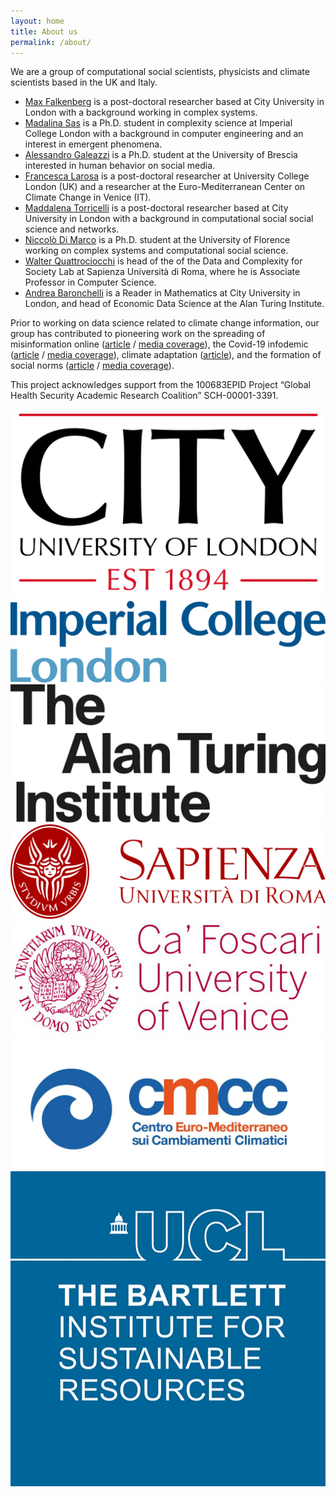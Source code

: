 ```yaml
---
layout: home
title: About us
permalink: /about/
---
```



We are a group of computational social scientists, physicists and climate scientists based in the UK and Italy.



- [Max Falkenberg](https://twitter.com/MaxFalken) is a post-doctoral researcher based at City University in London with a background working in complex systems.
- [Madalina Sas](https://mis.pm) is a Ph.D. student in complexity science at Imperial College London with a background in computer engineering and an interest in emergent phenomena.
- [Alessandro Galeazzi](https://scholar.google.com/citations?user=LGWBII4AAAAJ&hl) is a Ph.D. student at the University of Brescia interested in human behavior on social media.
- [Francesca Larosa](https://scholar.google.com/citations?user=89qTlnEAAAAJ&hl=it&oi=ao) is a post-doctoral researcher at University College London (UK) and a researcher at the Euro-Mediterranean Center on Climate Change in Venice (IT).
- [Maddalena Torricelli](https://scholar.google.com/citations?user=tIdKNm0AAAAJ&hl=it) is a post-doctoral researcher based at City University in London with a background in computational social social science and networks.
- [Niccolò Di Marco](https://twitter.com/Nicco84394204) is a Ph.D. student at the University of Florence working on complex systems and computational social science.
- [Walter Quattrociocchi](https://sites.google.com/view/walterquattrociocchi/home) is head of the of the Data and Complexity for Society Lab at Sapienza Università di Roma, where he is Associate Professor in Computer Science.
- [Andrea Baronchelli](https://www.andreabaronchelli.com/) is a Reader in Mathematics at City University in London, and head of Economic Data Science at the Alan Turing Institute.

Prior to working on data science related to climate change information, our group has contributed to pioneering work on the spreading of misinformation online ([article](https://www.pnas.org/content/113/3/554) / [media coverage](https://pnas.altmetric.com/details/4951559)), the Covid-19 infodemic ([article](https://doi.org/10.1038/s41598-020-73510-5) / [media coverage](https://nature.altmetric.com/details/91846881)), climate adaptation ([article](https://iopscience.iop.org/article/10.1088/1748-9326/ab304d)), and the formation of social norms ([article](https://www.science.org/doi/abs/10.1126/science.aas8827) / [media coverage](https://www.scientificamerican.com/article/the-25-revolution-how-big-does-a-minority-have-to-be-to-reshape-society/)).

This project acknowledges support from the 100683EPID Project “Global Health Security Academic Research Coalition” SCH-00001-3391.

<div class="flexi flexi-7">
<div><img src="/assets/img/city-uni.jpg"></div>
<div><img src="/assets/img/imperial.png"></div>
<div><img src="/assets/img/turing.jpg"></div>
<div><img src="/assets/img/sapienza.png"></div>
<div><img src="/assets/img/cafoscari.jpg"></div>
<div><img src="/assets/img/CMCCorizzontaleCOL.jpg"></div>
<div><img src="/assets/img/ISR_UCL.jpg"></div>
</div>
